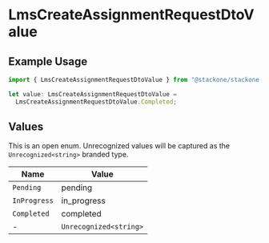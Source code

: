 # LmsCreateAssignmentRequestDtoValue

## Example Usage

```typescript
import { LmsCreateAssignmentRequestDtoValue } from "@stackone/stackone-client-ts/sdk/models/shared";

let value: LmsCreateAssignmentRequestDtoValue =
  LmsCreateAssignmentRequestDtoValue.Completed;
```

## Values

This is an open enum. Unrecognized values will be captured as the `Unrecognized<string>` branded type.

| Name                   | Value                  |
| ---------------------- | ---------------------- |
| `Pending`              | pending                |
| `InProgress`           | in_progress            |
| `Completed`            | completed              |
| -                      | `Unrecognized<string>` |